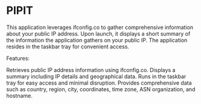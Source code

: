 # PIPIT
This application leverages ifconfig.co to gather comprehensive information about your public IP address. Upon launch, it displays a short summary of the information the application gathers on your public IP. The application resides in the taskbar tray for convenient access.

Features:

Retrieves public IP address information using ifconfig.co.
Displays a summary including IP details and geographical data.
Runs in the taskbar tray for easy access and minimal disruption.
Provides comprehensive data such as country, region, city, coordinates, time zone, ASN organization, and hostname.
